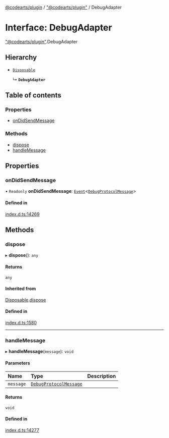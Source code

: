 [@codearts/plugin](../README.md) / ["@codearts/plugin"](../modules/_codearts_plugin_.md) / DebugAdapter

# Interface: DebugAdapter

["@codearts/plugin"](../modules/_codearts_plugin_.md).DebugAdapter

## Hierarchy

- [`Disposable`](../classes/codearts_plugin_.Disposable.md)

  ↳ **`DebugAdapter`**

## Table of contents

### Properties

- [onDidSendMessage](codearts_plugin_.DebugAdapter.md#ondidsendmessage)

### Methods

- [dispose](codearts_plugin_.DebugAdapter.md#dispose)
- [handleMessage](codearts_plugin_.DebugAdapter.md#handlemessage)

## Properties

### onDidSendMessage

• `Readonly` **onDidSendMessage**: [`Event`](codearts_plugin_.Event.md)<[`DebugProtocolMessage`](codearts_plugin_.DebugProtocolMessage.md)\>

#### Defined in

[index.d.ts:14269](https://github.com/huaweicloud/cloudide-plugin-api/blob/84e382d/index.d.ts#L14269)

## Methods

### dispose

▸ **dispose**(): `any`

#### Returns

`any`

#### Inherited from

[Disposable](../classes/codearts_plugin_.Disposable.md).[dispose](../classes/codearts_plugin_.Disposable.md#dispose)

#### Defined in

[index.d.ts:1580](https://github.com/huaweicloud/cloudide-plugin-api/blob/84e382d/index.d.ts#L1580)

___

### handleMessage

▸ **handleMessage**(`message`): `void`

#### Parameters

| Name | Type | Description |
| :------ | :------ | :------ |
| `message` | [`DebugProtocolMessage`](codearts_plugin_.DebugProtocolMessage.md) |  |

#### Returns

`void`

#### Defined in

[index.d.ts:14277](https://github.com/huaweicloud/cloudide-plugin-api/blob/84e382d/index.d.ts#L14277)
